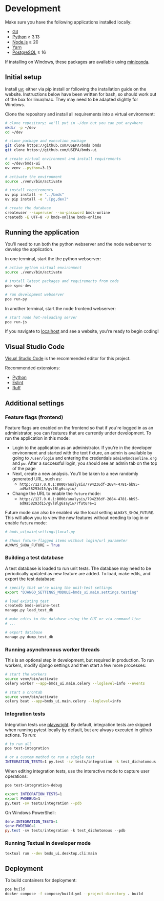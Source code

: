 # Development

Make sure you have the following applications installed locally:

- [Git](https://git-scm.com/)
- [Python](https://www.python.org/) ≥ 3.13
- [Node.js](https://nodejs.org) ≥ 20
- [Yarn](https://yarnpkg.com/)
- [PostgreSQL](https://www.postgresql.org/) ≥ 16

If installing on Windows, these packages are available using [miniconda](https://docs.conda.io/en/latest/miniconda.html).

## Initial setup

Install [uv](https://docs.astral.sh/uv/); either via pip install or following the installation guide on the website. Instructions below have been written for bash, so should work out of the box for linux/mac. They may need to be adapted slightly for Windows.

Clone the repository and install all requirements into a virtual environment:

```bash
# clone repository; we'll put in ~/dev but you can put anywhere
mkdir -p ~/dev
cd ~/dev

# clone package and execution package
git clone https://github.com/USEPA/bmds bmds
git clone https://github.com/USEPA/bmds-ui

# create virtual environment and install requirements
cd ~/dev/bmds-ui
uv venv --python=3.13

# activate the environment
source ./venv/bin/activate

# install requirements
uv pip install -e "../bmds"
uv pip install -e ".[pg,dev]"

# create the database
createuser --superuser --no-password bmds-online
createdb -E UTF-8 -U bmds-online bmds-online
```

## Running the application

You'll need to run both the python webserver and the node webserver to develop the application.

In one terminal, start the the python webserver:

```bash
# active python virtual environment
source ./venv/bin/activate

# install latest packages and requirements from code
poe sync-dev

# run development webserver
poe run-py
```

In another terminal, start the node frontend webserver:

```bash
# start node hot-reloading server
poe run-js
```

If you navigate to [localhost](http://127.0.0.1:8000/) and see a website, you're ready to begin coding!


## Visual Studio Code

[Visual Studio Code](https://code.visualstudio.com/) is the recommended editor for this project.

Recommended extensions:

- [Python](https://marketplace.visualstudio.com/items?itemName=ms-python.python)
- [Eslint](https://marketplace.visualstudio.com/items?itemName=dbaeumer.vscode-eslint)
- [Ruff](https://marketplace.visualstudio.com/items?itemName=charliermarsh.ruff)

## Additional settings

### Feature flags (frontend)

Feature flags are enabled on the frontend so that if you're logged in as an administrator, you can features that are currently under development. To run the application in this mode:

- Login to the application as an administrator. If you're in the developer environment and started with the text fixture, an admin is available by going to `/user/login` and entering the credentials `admin@bmdsonline.org` and `pw`. After a successful login, you should see an admin tab on the top of the page
- Next, create a new analysis. You'll be taken to a new randomly generated URL, such as:
    - `http://127.0.0.1:8000/analysis/794236df-2684-4781-bb95-ad9a58293d15/gvl8lg6sayiw/`
- Change the URL to enable the `future` mode:
    - `http://127.0.0.1:8000/analysis/794236df-2684-4781-bb95-ad9a58293d15/gvl8lg6sayiw/?future=1`

Future mode can also be enabled via the local setting `ALWAYS_SHOW_FUTURE`. This will allow you to view the new features without needing to log in or enable `future` mode:

```python
# bmds_ui\main\settings\local.py

# Shows future-flagged items without login/url parameter
ALWAYS_SHOW_FUTURE = True
```

### Building a test database

A test database is loaded to run unit tests. The database may need to be periodically updated as new feature are added. To load, make edits, and export the test database:

```bash
# specify that we're using the unit-test settings
export "DJANGO_SETTINGS_MODULE=bmds_ui.main.settings.testing"

# load existing test
createdb bmds-online-test
manage.py load_test_db

# make edits to the database using the GUI or via command line
# ...

# export database
manage.py dump_test_db
```

### Running asynchronous worker threads

This is an optional step in development, but required in production. To run workers, modify django settings and then start a few more processes:

```bash
# start the workers
source venv/bin/activate
celery worker --app=bmds_ui.main.celery --loglevel=info --events

# start a crontab
source venv/bin/activate
celery beat --app=bmds_ui.main.celery --loglevel=info
```

### Integration tests

Integration tests use [playwright](https://playwright.dev/python/). By default, integration tests are skipped when running pytest locally by default, but are always executed in github actions. To run:

```bash
# to run all
poe test-integration

# or a custom method to run a single test
INTEGRATION_TESTS=1 py.test -sv tests/integration -k test_dichotomous --pdb
```

When editing integration tests, use the interactive mode to capture user operations:

```bash
poe test-integration-debug

export INTEGRATION_TESTS=1
export PWDEBUG=1
py.test -sv tests/integration --pdb
```

On Windows PowerShell:

```powershell
$env:INTEGRATION_TESTS=1
$env:PWDEBUG=1
py.test -sv tests/integration -k test_dichotomous --pdb
```

### Running Textual in developer mode

```bash
textual run --dev bmds_ui.desktop.cli:main
```

## Deployment

To build containers for deployment:

```bash
poe build
docker compose -f compose/build.yml --project-directory . build
```

